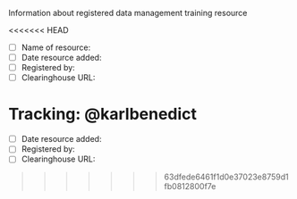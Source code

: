 Information about registered data management training resource

<<<<<<< HEAD
- [ ] Name of resource: 
- [ ] Date resource added: 
- [ ] Registered by: 
- [ ] Clearinghouse URL: 

Tracking: @karlbenedict
=======
- [ ] Date resource added: 
- [ ] Registered by: 
- [ ] Clearinghouse URL:
>>>>>>> 63dfede6461f1d0e37023e8759d1fb0812800f7e
